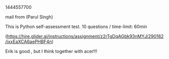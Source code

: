 1444557700

mail from (Parul Singh)

This is Python self-assessment test.
10 questions  / time-limit: 60min

(https://hire.glider.ai/instructions/assignment/z2rTgDqAGbk93nMYJ/290162/ixxEaXCA6aePHBF4n)

Erik is good  , but I think together with acer!!!


